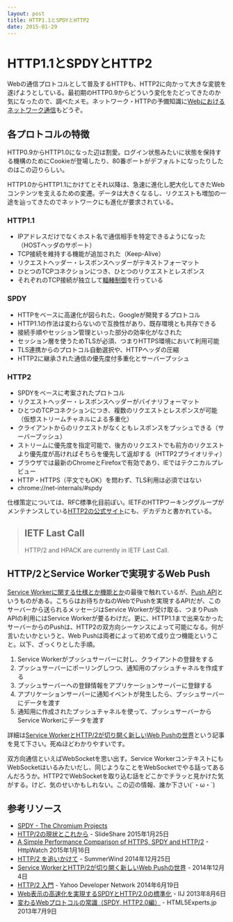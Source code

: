 ```yaml
---
layout: post
title: HTTP1.1とSPDYとHTTP2
date: 2015-01-29
---
```


# HTTP1.1とSPDYとHTTP2

Webの通信プロトコルとして普及するHTTPも、HTTP2に向かって大きな変貌を遂げようとしている。最初期のHTTP0.9からどういう変化をたどってきたのか気になったので、調べたメモ。ネットワーク・HTTPの予備知識に[Webにおけるネットワーク通信](/posts/2014/networking-in-web.html)もどうぞ。

## 各プロトコルの特徴

HTTP0.9からHTTP1.0になった辺は割愛。ログイン状態みたいに状態を保持する機構のためにCookieが登場したり、80番ポートがデフォルトになったりしたのはこの辺りらしい。

HTTP1.0からHTTP1.1にかけてとそれ以降は、急速に進化し肥大化してきたWebコンテンツを支えるための変遷。データは大きくなるし、リクエストも増加の一途を辿ってきたのでネットワークにも進化が要求されている。

### HTTP1.1

- IPアドレスだけでなくホスト名で通信相手を特定できるようになった（HOSTヘッダのサポート）
- TCP接続を維持する機能が追加された（Keep-Alive）
- リクエストヘッダー・レスポンスヘッダーがテキストフォーマット
- ひとつのTCPコネクションにつき、ひとつのリクエストとレスポンス
- それぞれのTCP接続が独立して[輻輳制御](http://ja.wikipedia.org/wiki/%E8%BC%BB%E8%BC%B3%E5%88%B6%E5%BE%A1)を行っている

### SPDY

- HTTPをベースに高速化が図られた、Googleが開発するプロトコル
- HTTP1.1の作法は変わらないので互換性があり、既存環境とも共存できる
- 接続手順やセッション管理といった部分の効率化がなされた
- セッション層を使うためTLSが必須、つまりHTTPS環境において利用可能
- TLS連携からのプロトコル自動選択や、HTTPヘッダの圧縮
- HTTP2に継承された通信の優先度付多重化とサーバープッシュ

### HTTP2

- SPDYをベースに考案されたプロトコル
- リクエストヘッダー・レスポンスヘッダーがバイナリフォーマット
- ひとつのTCPコネクションにつき、複数のリクエストとレスポンスが可能（仮想ストリームチャネルによる多重化）
- クライアントからのリクエストがなくともレスポンスをプッシュできる（サーバープッシュ）
- ストリームに優先度を指定可能で、後方のリクエストでも前方のリクエストより優先度が高ければそちらを優先して返却する（HTTP2プライオリティ）
- ブラウザでは最新のChromeとFirefoxで有効であり、IEではテクニカルプレビュー
- HTTP・HTTPS（平文でもOK）を問わず、TLS利用は必須ではない
- chrome://net-internals/#spdy

仕様策定については、RFC標準化目前ぽい。IETFのHTTPワーキンググループがメンテナンスしている[HTTP2の公式サイト](http://http2.github.io/)にも、デカデカと書かれている。

>## IETF Last Call
>HTTP/2 and HPACK are currently in IETF Last Call.

## HTTP/2とService Workerで実現するWeb Push

[Service Workerに関する仕様とか機能とか](/posts/2014/service-worker-internals.html)の最後で触れているが、[Push API](https://w3c.github.io/push-api/)というものがある。こちらはお待ちかねのWebでPushを実現するAPIだが、このサーバーから送られるメッセージはService Workerが受け取る、つまりPush APIの利用にはService Workerが要るわけだ。更に、HTTP1.1まで出来なかったサーバーからのPushは、HTTP2の双方向シーケンスによって可能になる。何が言いたいかというと、Web Pushは両者によって初めて成り立つ機能ということ。以下、ざっくりとした手順。

1. Service Workerがプッシュサーバーに対し、クライアントの登録をする
2. プッシュサーバーにポーリングしつつ、通知用のプッシュチャネルを作成する
3. プッシュサーバーへの登録情報をアプリケーションサーバーに登録する
4. アプリケーションサーバーに通知イベントが発生したら、プッシュサーバーにデータを渡す
5. 通知用に作成されたプッシュチャネルを使って、プッシュサーバーからService Workerにデータを渡す

詳細は[Service WorkerとHTTP/2が切り開く新しいWeb Pushの世界](http://d.hatena.ne.jp/jovi0608/20141204/1417697480)という記事を見て下さい。死ぬほどわかりやすいです。

双方向通信といえばWebSocketを思い出す。Service WorkerコンテキストにもWebSocketはいるみたいだし、同じようなことをWebSocketでやる話ってあるんだろうか。HTTP2でWebSocketを取り込む話をどこかでチラッと見かけた気がする。けど、気のせいかもしれない。この辺の情報、誰か下さい(´・ω・`)

## 参考リソース

- [SPDY - The Chromium Projects](http://www.chromium.org/spdy)
- [HTTP/2の現状とこれから](http://www.slideshare.net/shigeki_ohtsu/http2-ohtsu-html5conf2015) - SlideShare 2015年1月25日
- [A Simple Performance Comparison of HTTPS, SPDY and HTTP/2](https://blog.httpwatch.com/2015/01/16/a-simple-performance-comparison-of-https-spdy-and-http2/) - HttpWatch 2015年1月16日
- [HTTP/2 を追いかけて](http://blog.summerwind.jp/archives/2566) - SummerWind 2014年12月25日
- [Service WorkerとHTTP/2が切り開く新しいWeb Pushの世界](http://d.hatena.ne.jp/jovi0608/20141204/1417697480) - 2014年12月4日
- [HTTP/2 入門](http://techblog.yahoo.co.jp/infrastructure/http2/introduction_to_http2/) - Yahoo Developer Network 2014年6月19日
- [Web表示の高速化を実現するSPDYとHTTP/2.0の標準化](http://www.iij.ad.jp/company/development/tech/activities/spdy/index.html) - IIJ 2013年8月6日
- [変わるWebプロトコルの常識（SPDY, HTTP2.0編）](http://html5experts.jp/komasshu/404/) - HTML5Experts.jp 2013年7月9日
